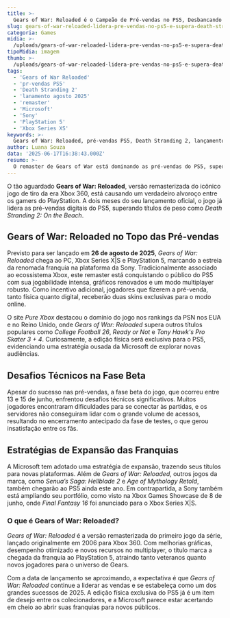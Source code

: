```yaml
---
title: >-
  Gears of War: Reloaded é o Campeão de Pré-vendas no PS5, Desbancando Death Stranding 2
slug: gears-of-war-reloaded-lidera-pre-vendas-no-ps5-e-supera-death-stranding-2
categoria: Games
midia: >-
  /uploads/gears-of-war-reloaded-lidera-pre-vendas-no-ps5-e-supera-death-stranding-2-thumb.webp
tipoMidia: imagem
thumb: >-
  /uploads/gears-of-war-reloaded-lidera-pre-vendas-no-ps5-e-supera-death-stranding-2-thumb.webp
tags:
  - 'Gears of War Reloaded'
  - 'pr-vendas PS5'
  - 'Death Stranding 2'
  - 'lanamento agosto 2025'
  - 'remaster'
  - 'Microsoft'
  - 'Sony'
  - 'PlayStation 5'
  - 'Xbox Series XS'
keywords: >-
  Gears of War: Reloaded, pré-vendas PS5, Death Stranding 2, lançamento agosto 2025, remaster, Microsoft, Sony, PlayStation 5, Xbox Series X|S
author: Luana Souza
data: '2025-06-17T16:38:43.000Z'
resumo: >-
  O remaster de Gears of War está dominando as pré-vendas do PS5, superando grandes lançamentos como Death Stranding 2. O jogo chega às lojas em agosto de 2025.
---
```


O tão aguardado **Gears of War: Reloaded**, versão remasterizada do icônico jogo de tiro da era Xbox 360, está causando um verdadeiro alvoroço entre os gamers do PlayStation. A dois meses do seu lançamento oficial, o jogo já lidera as pré-vendas digitais do PS5, superando títulos de peso como _Death Stranding 2: On the Beach_. 

## Gears of War: Reloaded no Topo das Pré-vendas
Previsto para ser lançado em **26 de agosto de 2025**, _Gears of War: Reloaded_ chega ao PC, Xbox Series X|S e PlayStation 5, marcando a estreia da renomada franquia na plataforma da Sony. Tradicionalmente associado ao ecossistema Xbox, este remaster está conquistando o público do PS5 com sua jogabilidade intensa, gráficos renovados e um modo multiplayer robusto. Como incentivo adicional, jogadores que fizerem a pré-venda, tanto física quanto digital, receberão duas skins exclusivas para o modo online.

O site _Pure Xbox_ destacou o domínio do jogo nos rankings da PSN nos EUA e no Reino Unido, onde _Gears of War: Reloaded_ supera outros títulos populares como _College Football 26_, _Ready or Not_ e _Tony Hawk's Pro Skater 3 + 4_. Curiosamente, a edição física será exclusiva para o PS5, evidenciando uma estratégia ousada da Microsoft de explorar novas audiências.

## Desafios Técnicos na Fase Beta
Apesar do sucesso nas pré-vendas, a fase beta do jogo, que ocorreu entre 13 e 15 de junho, enfrentou desafios técnicos significativos. Muitos jogadores encontraram dificuldades para se conectar às partidas, e os servidores não conseguiram lidar com o grande volume de acessos, resultando no encerramento antecipado da fase de testes, o que gerou insatisfação entre os fãs.

## Estratégias de Expansão das Franquias
A Microsoft tem adotado uma estratégia de expansão, trazendo seus títulos para novas plataformas. Além de _Gears of War: Reloaded_, outros jogos da marca, como _Senua’s Saga: Hellblade 2_ e _Age of Mythology Retold_, também chegarão ao PS5 ainda este ano. Em contrapartida, a Sony também está ampliando seu portfólio, como visto na Xbox Games Showcase de 8 de junho, onde _Final Fantasy 16_ foi anunciado para o Xbox Series X|S.

### O que é Gears of War: Reloaded?
_Gears of War: Reloaded_ é a versão remasterizada do primeiro jogo da série, lançado originalmente em 2006 para Xbox 360. Com melhorias gráficas, desempenho otimizado e novos recursos no multiplayer, o título marca a chegada da franquia ao PlayStation 5, atraindo tanto veteranos quanto novos jogadores para o universo de Gears.

Com a data de lançamento se aproximando, a expectativa é que _Gears of War: Reloaded_ continue a liderar as vendas e se estabeleça como um dos grandes sucessos de 2025. A edição física exclusiva do PS5 já é um item de desejo entre os colecionadores, e a Microsoft parece estar acertando em cheio ao abrir suas franquias para novos públicos.